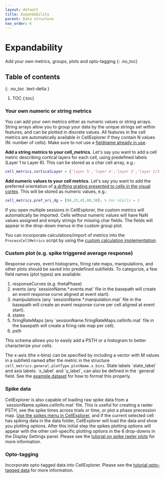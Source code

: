 ```yaml
---
layout: default
title: Expandability
parent: Data structure
nav_order: 6
---
```


# Expandability
Add your own metrics, groups, plots and opto-tagging
{: .no_toc}

## Table of contents
{: .no_toc .text-delta }

1. TOC
{:toc}

### Your own numeric or string metrics
You can add your own metrics either as numeric values or string arrays. String arrays allow you to group your data by the unique strings set within features, and can be plotted in discrete values. All features in the cell metrics are automatically available in CellExplorer if they contain N values (N: number of cells). Make sure to not use a [fieldname already in use](https://cellexplorer.org/datastructure/standard-cell-metrics/).

__Add a string metrics to your cell_metrics.__
Let's say you want to add a cell metric describing cortical layers for each cell, using predefined labels (Layer 1 to Layer 6). This can be stored as a char cell array, e.g.:
```m
cell_metrics.corticalLayer = {'layer 5','layer 4','layer 2','layer 2/3','layer 1'}; % For nCells = 5
```

__Add numeric values to your cell metrics.__
Let's say you want to add the preferred orientation of [a drifting grating presented to cells in the visual cortex](https://allensdk.readthedocs.io/en/latest/visual_coding_neuropixels.html#precomputed-stimulus-metrics). This will be stored as numeric values, e.g.:
```m
cell_metrics.pref_ori_dg = [90,25,45,80,30]; % For nCells = 5
```

If you open multiple sessions in CellExplorer, the custom metrics will automatically be imported. Cells without numeric values will have NaN values assigned and empty strings for missing char fields. The fields will appear in the drop-down menus in the custom group plot.

You can incorporate calculations/import of metrics into the `ProcessCellMetrics` script by using the [custom calculation implementation](https://cellexplorer.org/pipeline/custom-calculations/).

### Custom plot (e.g. spike triggered average response)
Response curves, event histograms, firing rate maps, manipulations, and other plots should be saved into predefined subfields. To categorize, a few field names (plot types) are available:
1. responseCurves (e.g. thetaPhase)  
2. events (any ´sessionName.*.events.mat´ file in the basepath will create an event response curve aligned at event start).
3. manipulations (any ´sessionName.*.manipulation.mat´ file in the basepath will create an event response curve per cell aligned at event start).
4. states 
5. firingRateMaps (any ´sessionName.firingRateMaps.cellinfo.mat´ file in the basepath will create a firing rate map per cell).
6. psth

This schema allows you to easily add a PSTH or a histogram to better characterize your cells.

The x-axis (the x-bins) can be specified by including a vector with M values in a subfield named after the metric in the structure `cell_metrics.general.plotType.plotName.x_bins`. State labels ´state_label´ and axis labels: ´x_label´ and ´y_label´, can also be defined in the ´general´ field. See the [example dataset](https://github.com/petersenpeter/CellExplorer/tree/master/exampleData) for how to format this properly.

### Spike data
CellExplorer is also capable of loading raw spike data from a ´sessionName.spikes.cellInfo.mat´ file. This is useful for creating a raster PSTH, see the spike times across trials or time, or plot a phase precession map. [Use the spikes menu in CellExplorer]({{"/interface/spike-and-event-data/"|absolute_url}}), and if the current selected cell has spiking data in the data folder, CellExplorer will load the data and show you plotting options. After this initial step the spikes plotting options will appear with the other cell-specific plotting options in the 6 drop-downs in the Display Settings panel. Please see the [tutorial on spike raster plots]({{"/tutorials/plotting-spike-data/"|absolute_url}}) for more information.

### Opto-tagging
Incorporate opto-tagged data into CellExplorer. Please see the [tutorial opto-tagged data]({{"/tutorials/optotagging-tutorial/"|absolute_url}}) for more information.
